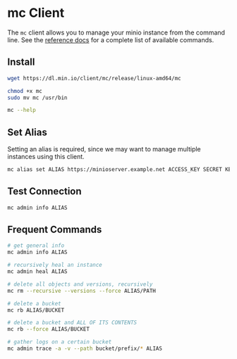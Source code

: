 # mc Client

The `mc` client allows you to manage your minio instance from the command line. See the [reference docs](https://min.io/docs/minio/linux/reference/minio-mc.html) for a complete list of available commands.

## Install

```bash
wget https://dl.min.io/client/mc/release/linux-amd64/mc

chmod +x mc
sudo mv mc /usr/bin

mc --help
```

## Set Alias

Setting an alias is required, since we may want to manage multiple instances using this client.

```bash
mc alias set ALIAS https://minioserver.example.net ACCESS_KEY SECRET KEY
```

## Test Connection

```bash
mc admin info ALIAS
```

## Frequent Commands

```bash
# get general info
mc admin info ALIAS

# recursively heal an instance
mc admin heal ALIAS

# delete all objects and versions, recursively
mc rm --recursive --versions --force ALIAS/PATH

# delete a bucket
mc rb ALIAS/BUCKET

# delete a bucket and ALL OF ITS CONTENTS
mc rb --force ALIAS/BUCKET

# gather logs on a certain bucket
mc admin trace -a -v --path bucket/prefix/* ALIAS
```

